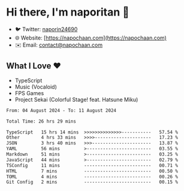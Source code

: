# Hi there, I'm naporitan 👋

- 🐦 Twitter: [naporin24690](https://twitter.com/naporin24690)
- 🌐 Website: [https://napochaan.com](https://napochaan.com)
- ✉️ Email: [contact@napochaan.com](mailto:contact@napochaan.com)

## What I Love ❤️
- TypeScript
- Music (Vocaloid)
- FPS Games
- Project Sekai (Colorful Stage! feat. Hatsune Miku)

<!--START_SECTION:waka-->

```txt
From: 04 August 2024 - To: 11 August 2024

Total Time: 26 hrs 29 mins

TypeScript   15 hrs 14 mins  >>>>>>>>>>>>>>-----------   57.54 %
Other        4 hrs 33 mins   >>>>---------------------   17.23 %
JSON         3 hrs 40 mins   >>>----------------------   13.87 %
YAML         56 mins         >------------------------   03.55 %
Markdown     51 mins         >------------------------   03.25 %
JavaScript   44 mins         >------------------------   02.79 %
TSConfig     11 mins         -------------------------   00.71 %
HTML         7 mins          -------------------------   00.50 %
TOML         4 mins          -------------------------   00.26 %
Git Config   2 mins          -------------------------   00.15 %
```

<!--END_SECTION:waka-->

